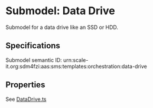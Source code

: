 # Submodel: Data Drive

Submodel for a data drive like an SSD or HDD.

## Specifications

Submodel semantic ID: urn:scale-it.org:sdm4fzi:aas:sms:templates:orchestration:data-drive

## Properties

See [DataDrive.ts](DataDrive.ts)
